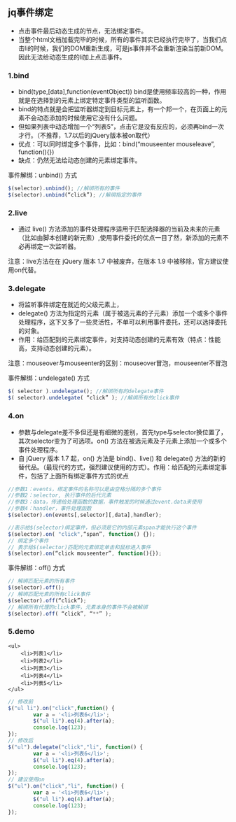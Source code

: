 ## jq事件绑定
- 点击事件最后动态生成的节点，无法绑定事件。
- 当整个html文档加载完毕的时候，所有的事件其实已经执行完毕了，当我们点击li的时候，我们的DOM重新生成，可是js事件并不会重新渲染当前新DOM。因此无法给动态生成的li加上点击事件。
###  1.bind
- bind(type,[data],function(eventObject))  bind是使用频率较高的一种，作用就是在选择到的元素上绑定特定事件类型的监听函数。
- bind的特点就是会把监听器绑定到目标元素上，有一个邦一个，在页面上的元素不会动态添加的时候使用它没有什么问题。
- 但如果列表中动态增加一个“列表5”，点击它是没有反应的，必须再bind一次才行。（不推荐，1.7以后的jQuery版本被on取代）
- 优点：可以同时绑定多个事件，比如：bind(“mouseenter  mouseleave”, function(){})
- 缺点：仍然无法给动态创建的元素绑定事件。

事件解绑：unbind() 方式
``` javascript
$(selector).unbind(); //解绑所有的事件
$(selector).unbind(“click”); //解绑指定的事件
```
### 2.live
- 通过 live() 方法添加的事件处理程序适用于匹配选择器的当前及未来的元素（比如由脚本创建的新元素）,使用事件委托的优点一目了然，新添加的元素不必再绑定一次监听器。

注意：live方法在在 jQuery 版本 1.7 中被废弃，在版本 1.9 中被移除，官方建议使用on代替。
### 3.delegate
- 将监听事件绑定在就近的父级元素上，
- delegate() 方法为指定的元素（属于被选元素的子元素）添加一个或多个事件处理程序，这下又多了一些灵活性，不单可以利用事件委托，还可以选择委托的对象。
- 作用：给匹配到的元素绑定事件，对支持动态创建的元素有效（特点：性能高，支持动态创建的元素）。

注意：mouseover与mouseenter的区别：mouseover冒泡，mouseenter不冒泡

事件解绑：undelegate() 方式
``` javascript
$( selector ).undelegate(); //解绑所有的delegate事件
$( selector).undelegate( “click” ); //解绑所有的click事件
```
### 4.on
- 参数与delegate差不多但还是有细微的差别，首先type与selector换位置了，其次selector变为了可选项。on() 方法在被选元素及子元素上添加一个或多个事件处理程序。
- 自 jQuery 版本 1.7 起，on() 方法是 bind()、live() 和 delegate() 方法的新的替代品。（最现代的方式，强烈建议使用的方式）。作用：给匹配的元素绑定事件，包括了上面所有绑定事件方式的优点
``` javascript
//参数1：events，绑定事件的名称可以是由空格分隔的多个事件
//参数2：selector, 执行事件的后代元素
//参数3：data，传递给处理函数的数据，事件触发的时候通过event.data来使用
//参数4：handler，事件处理函数
$(selector).on(events[,selector][,data],handler);

//表示给$(selector)绑定事件，但必须是它的内部元素span才能执行这个事件
$(selector).on( "click",“span”, function() {});
// 绑定多个事件
// 表示给$(selector)匹配的元素绑定单击和鼠标进入事件
$(selector).on(“click mouseenter”, function(){});

```

事件解绑：off() 方式
``` javascript
// 解绑匹配元素的所有事件
$(selector).off();
// 解绑匹配元素的所有click事件
$(selector).off(“click”);
// 解绑所有代理的click事件，元素本身的事件不会被解绑
$(selector).off( “click”, “**” );
```
### 5.demo
``` htmlbars
<ul>
	<li>列表1</li>
	<li>列表2</li>
	<li>列表3</li>
	<li>列表4</li>
	<li>列表5</li>
</ul>
```
``` javascript
// 修改前
$("ul li").on("click",function() {
		var a = '<li>列表6</li>';
		$("ul li").eq(4).after(a);
		console.log(123);
});
// 修改后
$("ul").delegate("click","li", function() {
		var a = '<li>列表6</li>';
		$("ul li").eq(4).after(a);
		console.log(123);
});
// 建议使用on
$("ul").on("click","li", function() {
		var a = '<li>列表6</li>';
		$("ul li").eq(4).after(a);
		console.log(123);
});
```